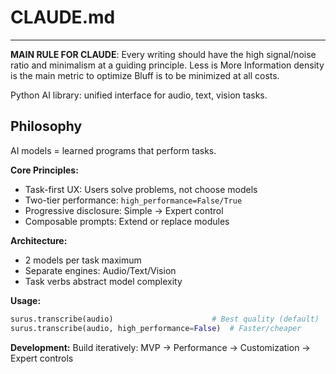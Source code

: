 # CLAUDE.md

----
**MAIN RULE FOR CLAUDE**: 
Every writing should have the high signal/noise ratio and minimalism at a guiding principle. 
Less is More
Information density is the main metric to optimize
Bluff is to be minimized at all costs. 



Python AI library: unified interface for audio, text, vision tasks.

## Philosophy
AI models = learned programs that perform tasks.

**Core Principles:**
- Task-first UX: Users solve problems, not choose models
- Two-tier performance: `high_performance=False/True` 
- Progressive disclosure: Simple → Expert control
- Composable prompts: Extend or replace modules

**Architecture:**
- 2 models per task maximum
- Separate engines: Audio/Text/Vision
- Task verbs abstract model complexity

**Usage:**
```python
surus.transcribe(audio)                      # Best quality (default)
surus.transcribe(audio, high_performance=False)  # Faster/cheaper
```

**Development:**
Build iteratively: MVP → Performance → Customization → Expert controls